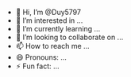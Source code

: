 - 👋 Hi, I’m @Duy5797
- 👀 I’m interested in ...
- 🌱 I’m currently learning ...
- 💞️ I’m looking to collaborate on ...
- 📫 How to reach me ...
- 😄 Pronouns: ...
- ⚡ Fun fact: ...

<!---
Duy5797/Duy5797 is a ✨ special ✨ repository because its `README.md` (this file) appears on your GitHub profile.
You can click the Preview link to take a look at your changes.
--->
